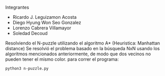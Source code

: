 Integrantes 
- Ricardo J. Leguizamon Acosta
- Diego Hyung Won Seo Gonzalez
- Lorenzo Cabrera Villamayor 
- Soledad Decoud

Resolviendo el N-puzzle utilizando el algoritmo A* (Heuristica: Manhattan distance)
Se resolvió el problema basado en la búsqueda NxN usando los algoritmos mencionados anteriormente, de modo que dos vecinos no pueden tener el mismo color.
para correr el programa: 
```
python3 n-puzzle.py
```
